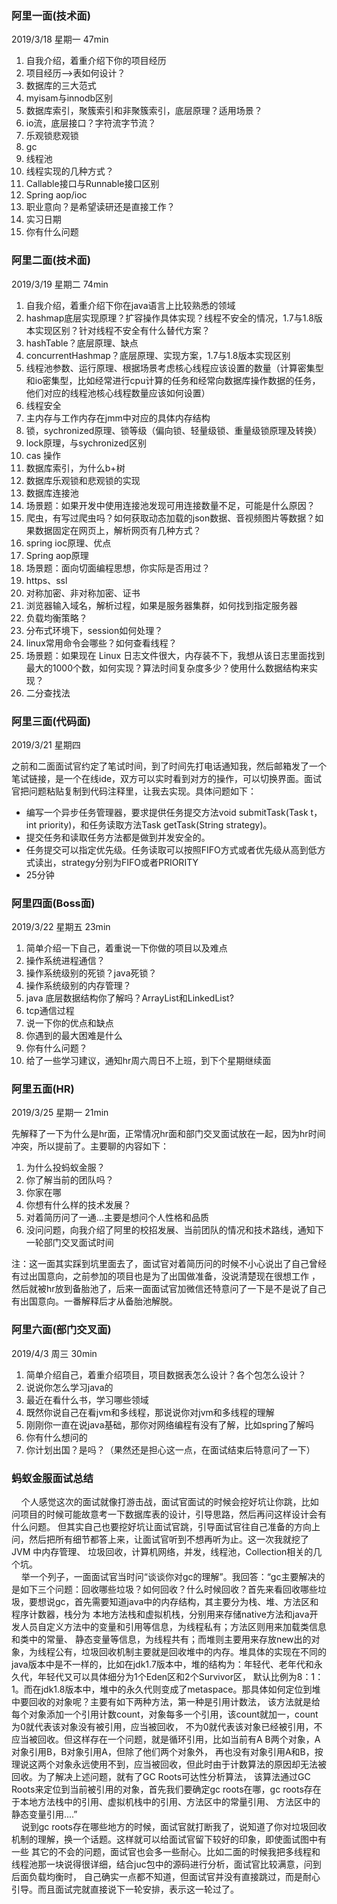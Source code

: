 ### 阿里一面(技术面)

2019/3/18    星期一    47min

1. 自我介绍，着重介绍下你的项目经历
2. 项目经历—>表如何设计？
3. 数据库的三大范式
4. myisam与innodb区别
5. 数据库索引，聚簇索引和非聚簇索引，底层原理？适用场景？
6. io流，底层接口？字符流字节流？
7. 乐观锁悲观锁
8. gc
9. 线程池
10. 线程实现的几种方式？
11. Callable接口与Runnable接口区别 
12. Spring aop/ioc
13. 职业意向？是希望读研还是直接工作？
14. 实习日期 
15. 你有什么问题 


### 阿里二面(技术面)

2019/3/19    星期二    74min

1. 自我介绍，着重介绍下你在java语言上比较熟悉的领域
2. hashmap底层实现原理？扩容操作具体实现？线程不安全的情况，1.7与1.8版本实现区别？针对线程不安全有什么替代方案？
3. hashTable？底层原理、缺点
4. concurrentHashmap？底层原理、实现方案，1.7与1.8版本实现区别
5. 线程池参数、运行原理、根据场景考虑核心线程应该设置的数量（计算密集型和io密集型，比如经常进行cpu计算的任务和经常向数据库操作数据的任务，他们对应的线程池核心线程数量应该如何设置）
6. 线程安全
7. 主内存与工作内存在jmm中对应的具体内存结构
8. 锁，sychronized原理、锁等级（偏向锁、轻量级锁、重量级锁原理及转换）
9. lock原理，与sychronized区别
10. cas 操作
11. 数据库索引，为什么b+树
12. 数据库乐观锁和悲观锁的实现
13. 数据库连接池
14. 场景题：如果开发中使用连接池发现可用连接数量不足，可能是什么原因？
15. 爬虫，有写过爬虫吗？如何获取动态加载的json数据、音视频图片等数据？如果数据固定在网页上，解析网页有几种方式？
16. spring ioc原理、优点
17. Spring aop原理
18. 场景题：面向切面编程思想，你实际是否用过？
19. https、ssl
20. 对称加密、非对称加密、证书
21. 浏览器输入域名，解析过程，如果是服务器集群，如何找到指定服务器
22. 负载均衡策略？
23. 分布式环境下，session如何处理？
24. linux常用命令会哪些？如何查看线程？
25. 场景题：如果现在 Linux 日志文件很大，内存装不下，我想从该日志里面找到最大的1000个数，如何实现？算法时间复杂度多少？使用什么数据结构来实现？
26. 二分查找法

### 阿里三面(代码面)

2019/3/21    星期四

之前和二面面试官约定了笔试时间，到了时间先打电话通知我，然后邮箱发了一个笔试链接，是一个在线ide，双方可以实时看到对方的操作，可以切换界面。面试官把问题粘贴复制到代码注释里，让我去实现。具体问题如下：

- 编写一个异步任务管理器，要求提供任务提交方法void submitTask(Task t，int priority)，和任务读取方法Task getTask(String strategy)。
- 提交任务和读取任务方法都是做到并发安全的。
- 任务提交可以指定优先级。任务读取可以按照FIFO方式或者优先级从高到低方式读出，strategy分别为FIFO或者PRIORITY
- 25分钟

### 阿里四面(Boss面)

2019/3/22    星期五    23min

1. 简单介绍一下自己，着重说一下你做的项目以及难点
2. 操作系统进程通信？
3. 操作系统级别的死锁？java死锁？
4. 操作系统级别的内存管理？
5. java 底层数据结构你了解吗？ArrayList和LinkedList?
6. tcp通信过程
7. 说一下你的优点和缺点
8. 你遇到的最大困难是什么
9. 你有什么问题？
10. 给了一些学习建议，通知hr周六周日不上班，到下个星期继续面

### 阿里五面(HR)

2019/3/25    星期一    21min

先解释了一下为什么是hr面，正常情况hr面和部门交叉面试放在一起，因为hr时间冲突，所以提前了。主要聊的内容如下：

1. 为什么投蚂蚁金服？
2. 你了解当前的团队吗？
3. 你家在哪
4. 你想有什么样的技术发展？
5. 对着简历问了一通…主要是想问个人性格和品质
6. 没问问题，向我介绍了阿里的校招发展、当前团队的情况和技术路线，通知下一轮部门交叉面试时间

注：这一面其实踩到坑里面去了，面试官对着简历问的时候不小心说出了自己曾经有过出国意向，之前参加的项目也是为了出国做准备，没说清楚现在很想工作
，然后就被hr放到备胎池了，后来一面面试官加微信还特意问了一下是不是说了自己有出国意向。一番解释后才从备胎池解脱。

### 阿里六面(部门交叉面)

2019/4/3    周三    30min

1. 简单介绍自己，着重介绍项目，项目数据表怎么设计？各个包怎么设计？
2. 说说你怎么学习java的
3. 最近在看什么书，学习哪些领域
4. 既然你说自己在看jvm和多线程，那说说你对jvm和多线程的理解
5. 刚刚你一直在说java基础，那你对网络编程有没有了解，比如spring了解吗
6. 你有什么想问的
7. 你计划出国？是吗？（果然还是担心这一点，在面试结束后特意问了一下）


### 蚂蚁金服面试总结
&nbsp;&nbsp;&nbsp;&nbsp;个人感觉这次的面试就像打游击战，面试官面试的时候会挖好坑让你跳，比如问项目的时候可能故意考一下数据库表的设计，引导思路，然后再问这样设计会有什么问题。
但其实自己也要挖好坑让面试官跳，引导面试官往自己准备的方向上问，然后把所有细节都答上来，让面试官听到不想再听为止。这一次我就挖了JVM 中内存管理、
垃圾回收，计算机网络，并发，线程池，Collection相关的几个坑。<br>
&nbsp;&nbsp;&nbsp;&nbsp;举一个列子，一面面试官当时问“谈谈你对gc的理解”。我回答：“gc主要解决的是如下三个问题：回收哪些垃圾？如何回收？什么时候回收？首先来看回收哪些垃圾，要想说gc，首先需要知道java中的内存结构，其主要分为栈、堆、方法区和程序计数器，栈分为
本地方法栈和虚拟机栈，分别用来存储native方法和java开发人员自定义方法中的变量和引用等信息，为线程私有；方法区则用来加载类信息和类中的常量、
静态变量等信息，为线程共有；而堆则主要用来存放new出的对象，为线程公有，垃圾回收机制主要就是回收堆中的内存。堆具体的实现在不同的java版本中是不一样的，比如在jdk1.7版本中，堆的结构为：年轻代、老年代和永久代，年轻代又可以具体细分为1个Eden区和2个Survivor区，
默认比例为8：1：1。而在jdk1.8版本中，堆中的永久代则变成了metaspace。那具体如何定位到堆中要回收的对象呢？主要有如下两种方法，第一种是引用计数法，
该方法就是给每个对象添加一个引用计数count，对象每多一个引用，该count就加一，count为0就代表该对象没有被引用，应当被回收，
不为0就代表该对象已经被引用，不应当被回收。但这样存在一个问题，就是循环引用，比如当前有A B两个对象，A对象引用B，B对象引用A，但除了他们两个对象外，
再也没有对象引用A和B，按理说这两个对象永远使用不到，应当被回收，但此时由于计数算法的原因却无法被回收。为了解决上述问题，就有了GC Roots可达性分析算法，
该算法通过GC Roots来定位到当前被引用的对象，首先我们要确定gc roots在哪，gc roots存在于本地方法栈中的引用、虚拟机栈中的引用、方法区中的常量引用、
方法区中的静态变量引用....”<br>
&nbsp;&nbsp;&nbsp;&nbsp;说到gc roots存在哪些地方的时候，面试官就打断我了，说知道了你对垃圾回收机制的理解，换一个话题。这样就可以给面试官留下较好的印象，即使面试图中有一些
其它的不会的问题，面试官也会多一些耐心。比如二面的时候我把多线程和线程池那一块说得很详细，结合juc包中的源码进行分析，面试官比较满意，问到后面负载均衡时，
自己确实一点都不知道，但面试官并没有直接跳过，而是耐心引导。而且面试完就直接说下一轮安排，表示这一轮过了。
